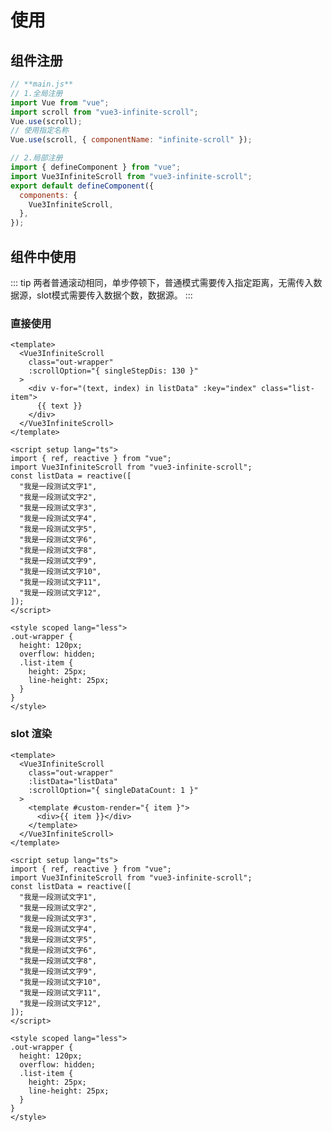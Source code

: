 <!--
 * @Author: ykx
 * @Date: 2022-10-11 14:33:23
 * @LastEditTime: 2022-10-11 14:58:44
 * @LastEditors: your name
 * @Description:
 * @FilePath: \vue3-infinite-scroll\docs\guide\usage.md
-->

# 使用

## 组件注册

```js
// **main.js**
// 1.全局注册
import Vue from "vue";
import scroll from "vue3-infinite-scroll";
Vue.use(scroll);
// 使用指定名称
Vue.use(scroll, { componentName: "infinite-scroll" });

// 2.局部注册
import { defineComponent } from "vue";
import Vue3InfiniteScroll from "vue3-infinite-scroll";
export default defineComponent({
  components: {
    Vue3InfiniteScroll,
  },
});
```

## 组件中使用
::: tip
两者普通滚动相同，单步停顿下，普通模式需要传入指定距离，无需传入数据源，slot模式需要传入数据个数，数据源。
:::
### 直接使用

<ClientOnly>
<BaseScroll style="margin-top: 10px"></BaseScroll>
</ClientOnly>

```vue
<template>
  <Vue3InfiniteScroll
    class="out-wrapper"
    :scrollOption="{ singleStepDis: 130 }"
  >
    <div v-for="(text, index) in listData" :key="index" class="list-item">
      {{ text }}
    </div>
  </Vue3InfiniteScroll>
</template>

<script setup lang="ts">
import { ref, reactive } from "vue";
import Vue3InfiniteScroll from "vue3-infinite-scroll";
const listData = reactive([
  "我是一段测试文字1",
  "我是一段测试文字2",
  "我是一段测试文字3",
  "我是一段测试文字4",
  "我是一段测试文字5",
  "我是一段测试文字6",
  "我是一段测试文字8",
  "我是一段测试文字9",
  "我是一段测试文字10",
  "我是一段测试文字11",
  "我是一段测试文字12",
]);
</script>

<style scoped lang="less">
.out-wrapper {
  height: 120px;
  overflow: hidden;
  .list-item {
    height: 25px;
    line-height: 25px;
  }
}
</style>
```

### slot 渲染

<ClientOnly>
<BaseScroll style="margin-top: 10px"></BaseScroll>
</ClientOnly>

```vue
<template>
  <Vue3InfiniteScroll
    class="out-wrapper"
    :listData="listData"
    :scrollOption="{ singleDataCount: 1 }"
  >
    <template #custom-render="{ item }">
      <div>{{ item }}</div>
    </template>
  </Vue3InfiniteScroll>
</template>

<script setup lang="ts">
import { ref, reactive } from "vue";
import Vue3InfiniteScroll from "vue3-infinite-scroll";
const listData = reactive([
  "我是一段测试文字1",
  "我是一段测试文字2",
  "我是一段测试文字3",
  "我是一段测试文字4",
  "我是一段测试文字5",
  "我是一段测试文字6",
  "我是一段测试文字8",
  "我是一段测试文字9",
  "我是一段测试文字10",
  "我是一段测试文字11",
  "我是一段测试文字12",
]);
</script>

<style scoped lang="less">
.out-wrapper {
  height: 120px;
  overflow: hidden;
  .list-item {
    height: 25px;
    line-height: 25px;
  }
}
</style>
```
